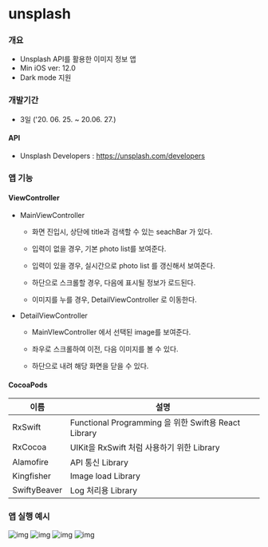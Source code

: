 # unsplash

### 개요

- Unsplash API를 활용한 이미지 정보 앱
- Min iOS ver: 12.0
- Dark mode 지원



### 개발기간

- 3일 ('20. 06. 25. ~ 20.06. 27.)

#### API

- Unsplash Developers : https://unsplash.com/developers

  

### 앱 기능

#### ViewController

- MainViewController

  - 화면 진입시, 상단에 title과 검색할 수 있는 seachBar 가 있다.

  - 입력이 없을 경우, 기본 photo list를 보여준다.

  - 입력이 있을 경우, 실시간으로 photo list 를 갱신해서 보여준다.

  - 하단으로 스크롤할 경우, 다음에 표시될 정보가 로드된다.

  - 이미지를 누를 경우, DetailViewController 로 이동한다.

    

- DetailViewController

  - MainVIewController 에서 선택된 image를 보여준다.

  - 좌우로 스크롤하여 이전, 다음 이미지를 볼 수 있다.
  - 하단으로 내려 해당 화면을 닫을 수 있다.

#### CocoaPods

| 이름         | 설명                                                 |
| ------------ | ---------------------------------------------------- |
| RxSwift      | Functional Programming 을 위한 Swift용 React Library |
| RxCocoa      | UIKit을 RxSwift 처럼 사용하기 위한 Library           |
| Alamofire    | API 통신 Library                                     |
| Kingfisher   | Image load Library                                   |
| SwiftyBeaver | Log 처리용 Library                                   |

### 앱 실행 예시
![img](image/image1.png) ![img](image/image2.png)
![img](image/image3.png) ![img](image/image4.png) 
